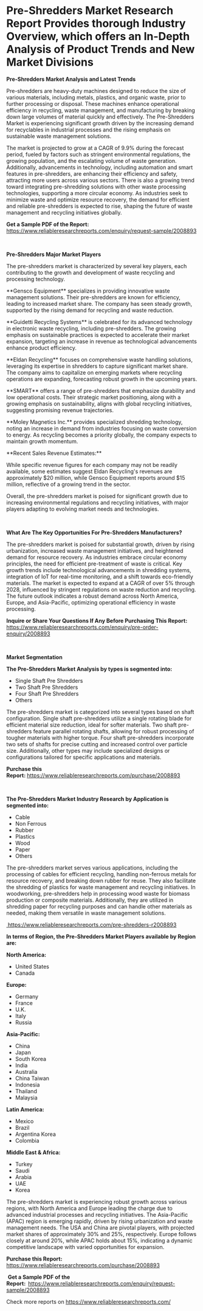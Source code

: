 <p><h1>Pre-Shredders Market Research Report Provides thorough Industry Overview, which offers an In-Depth Analysis of Product Trends and New Market Divisions</h1></p><p><strong>Pre-Shredders Market Analysis and Latest Trends</strong></p>
<p><p>Pre-shredders are heavy-duty machines designed to reduce the size of various materials, including metals, plastics, and organic waste, prior to further processing or disposal. These machines enhance operational efficiency in recycling, waste management, and manufacturing by breaking down large volumes of material quickly and effectively. The Pre-Shredders Market is experiencing significant growth driven by the increasing demand for recyclables in industrial processes and the rising emphasis on sustainable waste management solutions.</p><p>The market is projected to grow at a CAGR of 9.9% during the forecast period, fueled by factors such as stringent environmental regulations, the growing population, and the escalating volume of waste generation. Additionally, advancements in technology, including automation and smart features in pre-shredders, are enhancing their efficiency and safety, attracting more users across various sectors. There is also a growing trend toward integrating pre-shredding solutions with other waste processing technologies, supporting a more circular economy. As industries seek to minimize waste and optimize resource recovery, the demand for efficient and reliable pre-shredders is expected to rise, shaping the future of waste management and recycling initiatives globally.</p></p>
<p><strong>Get a Sample PDF of the Report:&nbsp;</strong> <a href="https://www.reliableresearchreports.com/enquiry/request-sample/2008893?utm_campaign=3131&utm_medium=2&utm_source=Github&utm_content=ia&utm_term=29032025&utm_id=pre-shredders">https://www.reliableresearchreports.com/enquiry/request-sample/2008893</a></p>
<p>&nbsp;</p>
<p><strong>Pre-Shredders Major Market Players</strong></p>
<p><p>The pre-shredders market is characterized by several key players, each contributing to the growth and development of waste recycling and processing technology.</p><p>**Gensco Equipment** specializes in providing innovative waste management solutions. Their pre-shredders are known for efficiency, leading to increased market share. The company has seen steady growth, supported by the rising demand for recycling and waste reduction.</p><p>**Guidetti Recycling Systems** is celebrated for its advanced technology in electronic waste recycling, including pre-shredders. The growing emphasis on sustainable practices is expected to accelerate their market expansion, targeting an increase in revenue as technological advancements enhance product efficiency.</p><p>**Eldan Recycling** focuses on comprehensive waste handling solutions, leveraging its expertise in shredders to capture significant market share. The company aims to capitalize on emerging markets where recycling operations are expanding, forecasting robust growth in the upcoming years.</p><p>**SMART** offers a range of pre-shredders that emphasize durability and low operational costs. Their strategic market positioning, along with a growing emphasis on sustainability, aligns with global recycling initiatives, suggesting promising revenue trajectories.</p><p>**Moley Magnetics Inc.** provides specialized shredding technology, noting an increase in demand from industries focusing on waste conversion to energy. As recycling becomes a priority globally, the company expects to maintain growth momentum.</p><p>**Recent Sales Revenue Estimates:**</p><p>While specific revenue figures for each company may not be readily available, some estimates suggest Eldan Recycling's revenues are approximately $20 million, while Gensco Equipment reports around $15 million, reflective of a growing trend in the sector. </p><p>Overall, the pre-shredders market is poised for significant growth due to increasing environmental regulations and recycling initiatives, with major players adapting to evolving market needs and technologies.</p></p>
<p>&nbsp;</p>
<p><strong>What Are The Key Opportunities For Pre-Shredders Manufacturers?</strong></p>
<p><p>The pre-shredders market is poised for substantial growth, driven by rising urbanization, increased waste management initiatives, and heightened demand for resource recovery. As industries embrace circular economy principles, the need for efficient pre-treatment of waste is critical. Key growth trends include technological advancements in shredding systems, integration of IoT for real-time monitoring, and a shift towards eco-friendly materials. The market is expected to expand at a CAGR of over 5% through 2028, influenced by stringent regulations on waste reduction and recycling. The future outlook indicates a robust demand across North America, Europe, and Asia-Pacific, optimizing operational efficiency in waste processing.</p></p>
<p><strong>Inquire or Share Your Questions If Any Before Purchasing This Report:</strong> <a href="https://www.reliableresearchreports.com/enquiry/pre-order-enquiry/2008893?utm_campaign=3131&utm_medium=2&utm_source=Github&utm_content=ia&utm_term=29032025&utm_id=pre-shredders">https://www.reliableresearchreports.com/enquiry/pre-order-enquiry/2008893</a></p>
<p>&nbsp;</p>
<p><strong>Market Segmentation</strong></p>
<p><strong>The Pre-Shredders Market Analysis by types is segmented into:</strong></p>
<p><ul><li>Single Shaft Pre Shredders</li><li>Two Shaft Pre Shredders</li><li>Four Shaft Pre Shredders</li><li>Others</li></ul></p>
<p><p>The pre-shredders market is categorized into several types based on shaft configuration. Single shaft pre-shredders utilize a single rotating blade for efficient material size reduction, ideal for softer materials. Two shaft pre-shredders feature parallel rotating shafts, allowing for robust processing of tougher materials with higher torque. Four shaft pre-shredders incorporate two sets of shafts for precise cutting and increased control over particle size. Additionally, other types may include specialized designs or configurations tailored for specific applications and materials.</p></p>
<p><strong>Purchase this Report:&nbsp;</strong><a href="https://www.reliableresearchreports.com/purchase/2008893?utm_campaign=3131&utm_medium=2&utm_source=Github&utm_content=ia&utm_term=29032025&utm_id=pre-shredders">https://www.reliableresearchreports.com/purchase/2008893</a></p>
<p>&nbsp;</p>
<p><strong>The Pre-Shredders Market Industry Research by Application is segmented into:</strong></p>
<p><ul><li>Cable</li><li>Non Ferrous</li><li>Rubber</li><li>Plastics</li><li>Wood</li><li>Paper</li><li>Others</li></ul></p>
<p><p>The pre-shredders market serves various applications, including the processing of cables for efficient recycling, handling non-ferrous metals for resource recovery, and breaking down rubber for reuse. They also facilitate the shredding of plastics for waste management and recycling initiatives. In woodworking, pre-shredders help in processing wood waste for biomass production or composite materials. Additionally, they are utilized in shredding paper for recycling purposes and can handle other materials as needed, making them versatile in waste management solutions.</p></p>
<p><a href="https://www.reliableresearchreports.com/pre-shredders-r2008893?utm_campaign=3131&utm_medium=2&utm_source=Github&utm_content=ia&utm_term=29032025&utm_id=pre-shredders">&nbsp;https://www.reliableresearchreports.com/pre-shredders-r2008893</a></p>
<p><strong>In terms of Region, the Pre-Shredders Market Players available by Region are:</strong></p>
<p>
    <p> <strong> North America: </strong>
        <ul>
            <li>United States</li>
            <li>Canada</li>
        </ul>
        </p> 
    <p> <strong> Europe: </strong>
        <ul>
            <li>Germany</li>
            <li>France</li>
            <li>U.K.</li>
            <li>Italy</li>
            <li>Russia</li>
        </ul>
        </p> 
    <p> <strong> Asia-Pacific: </strong>
        <ul>
            <li>China</li>
            <li>Japan</li>
            <li>South Korea</li>
            <li>India</li>
            <li>Australia</li>
            <li>China Taiwan</li>
            <li>Indonesia</li>
            <li>Thailand</li>
            <li>Malaysia</li>
        </ul>
        </p> 
    <p> <strong> Latin America: </strong>
        <ul>
            <li>Mexico</li>
            <li>Brazil</li>
            <li>Argentina Korea</li>
            <li>Colombia</li>
        </ul>
        </p> 
    <p> <strong> Middle East & Africa: </strong>
        <ul>
            <li>Turkey</li>
            <li>Saudi</li>
            <li>Arabia</li>
            <li>UAE</li>
            <li>Korea</li>
        </ul>
    </p>
    </p>
<p><p>The pre-shredders market is experiencing robust growth across various regions, with North America and Europe leading the charge due to advanced industrial processes and recycling initiatives. The Asia-Pacific (APAC) region is emerging rapidly, driven by rising urbanization and waste management needs. The USA and China are pivotal players, with projected market shares of approximately 30% and 25%, respectively. Europe follows closely at around 20%, while APAC holds about 15%, indicating a dynamic competitive landscape with varied opportunities for expansion.</p></p>
<p><strong>Purchase this Report: </strong><a href="https://www.reliableresearchreports.com/purchase/2008893?utm_campaign=3131&utm_medium=2&utm_source=Github&utm_content=ia&utm_term=29032025&utm_id=pre-shredders">https://www.reliableresearchreports.com/purchase/2008893</a></p>
<p>&nbsp;<strong>Get a Sample PDF of the Report:&nbsp;&nbsp;</strong><a href="https://www.reliableresearchreports.com/enquiry/request-sample/2008893?utm_campaign=3131&utm_medium=2&utm_source=Github&utm_content=ia&utm_term=29032025&utm_id=pre-shredders">https://www.reliableresearchreports.com/enquiry/request-sample/2008893</a></p>
<p><strong></strong></p>
<p>Check more reports on <a href="https://www.reliableresearchreports.com/?utm_campaign=3131&utm_medium=2&utm_source=Github&utm_content=ia&utm_term=29032025&utm_id=pre-shredders">https://www.reliableresearchreports.com/</a></p>
